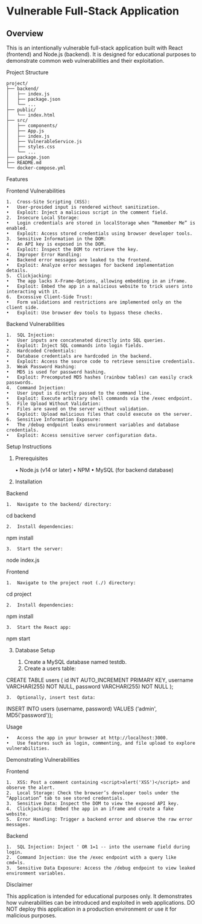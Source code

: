 
# Vulnerable Full-Stack Application

## Overview

This is an intentionally vulnerable full-stack application built with React (frontend) and Node.js (backend). It is designed for educational purposes to demonstrate common web vulnerabilities and their exploitation.

Project Structure
```
project/
├── backend/
│   ├── index.js
│   ├── package.json
│   └── ...
├── public/
│   └── index.html
├── src/
│   ├── components/
│   ├── App.js
│   ├── index.js
│   ├── VulnerableService.js
│   ├── styles.css
│   └── ...
├── package.json
├── README.md
└── docker-compose.yml
```
Features

Frontend Vulnerabilities

	1.	Cross-Site Scripting (XSS):
	•	User-provided input is rendered without sanitization.
	•	Exploit: Inject a malicious script in the comment field.
	2.	Insecure Local Storage:
	•	Login credentials are stored in localStorage when “Remember Me” is enabled.
	•	Exploit: Access stored credentials using browser developer tools.
	3.	Sensitive Information in the DOM:
	•	An API key is exposed in the DOM.
	•	Exploit: Inspect the DOM to retrieve the key.
	4.	Improper Error Handling:
	•	Backend error messages are leaked to the frontend.
	•	Exploit: Analyze error messages for backend implementation details.
	5.	Clickjacking:
	•	The app lacks X-Frame-Options, allowing embedding in an iframe.
	•	Exploit: Embed the app in a malicious website to trick users into interacting with it.
	6.	Excessive Client-Side Trust:
	•	Form validations and restrictions are implemented only on the client side.
	•	Exploit: Use browser dev tools to bypass these checks.

Backend Vulnerabilities

	1.	SQL Injection:
	•	User inputs are concatenated directly into SQL queries.
	•	Exploit: Inject SQL commands into login fields.
	2.	Hardcoded Credentials:
	•	Database credentials are hardcoded in the backend.
	•	Exploit: Access the source code to retrieve sensitive credentials.
	3.	Weak Password Hashing:
	•	MD5 is used for password hashing.
	•	Exploit: Precomputed MD5 hashes (rainbow tables) can easily crack passwords.
	4.	Command Injection:
	•	User input is directly passed to the command line.
	•	Exploit: Execute arbitrary shell commands via the /exec endpoint.
	5.	File Upload Without Validation:
	•	Files are saved on the server without validation.
	•	Exploit: Upload malicious files that could execute on the server.
	6.	Sensitive Information Exposure:
	•	The /debug endpoint leaks environment variables and database credentials.
	•	Exploit: Access sensitive server configuration data.

Setup Instructions

1. Prerequisites

	•	Node.js (v14 or later)
	•	NPM
	•	MySQL (for backend database)

2. Installation

Backend

	1.	Navigate to the backend/ directory:

cd backend


	2.	Install dependencies:

npm install


	3.	Start the server:

node index.js



Frontend

	1.	Navigate to the project root (./) directory:

cd project


	2.	Install dependencies:

npm install


	3.	Start the React app:

npm start

3. Database Setup

	1.	Create a MySQL database named testdb.
	2.	Create a users table:

CREATE TABLE users (
    id INT AUTO_INCREMENT PRIMARY KEY,
    username VARCHAR(255) NOT NULL,
    password VARCHAR(255) NOT NULL
);


	3.	Optionally, insert test data:

INSERT INTO users (username, password) VALUES ('admin', MD5('password'));

Usage

	•	Access the app in your browser at http://localhost:3000.
	•	Use features such as login, commenting, and file upload to explore vulnerabilities.

Demonstrating Vulnerabilities

Frontend

	1.	XSS: Post a comment containing <script>alert('XSS')</script> and observe the alert.
	2.	Local Storage: Check the browser’s developer tools under the “Application” tab to see stored credentials.
	3.	Sensitive Data: Inspect the DOM to view the exposed API key.
	4.	Clickjacking: Embed the app in an iframe and create a fake website.
	5.	Error Handling: Trigger a backend error and observe the raw error messages.

Backend

	1.	SQL Injection: Inject ' OR 1=1 -- into the username field during login.
	2.	Command Injection: Use the /exec endpoint with a query like cmd=ls.
	3.	Sensitive Data Exposure: Access the /debug endpoint to view leaked environment variables.

Disclaimer

This application is intended for educational purposes only. It demonstrates how vulnerabilities can be introduced and exploited in web applications. DO NOT deploy this application in a production environment or use it for malicious purposes.
